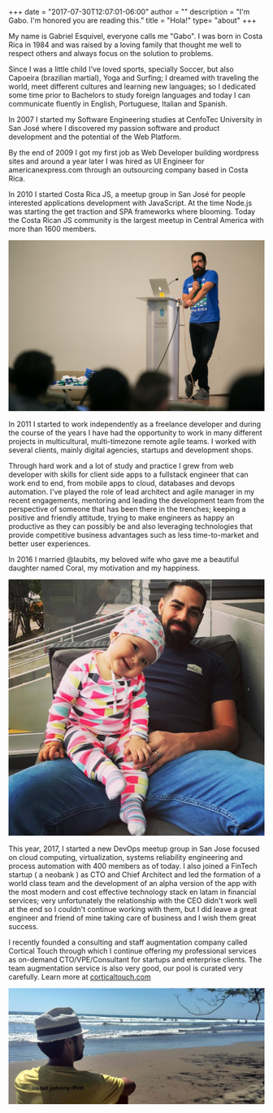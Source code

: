 +++
date = "2017-07-30T12:07:01-06:00"
author = ""
description = "I'm Gabo. I'm honored you are reading this."
title = "Hola!"
type= "about"
+++


My name is Gabriel Esquivel, everyone calls me "Gabo". I was born in Costa Rica in 1984 and was raised by a loving family that thought me well to respect others and always focus on the solution to problems.

Since I was a little child I've loved sports, specially Soccer, but also Capoeira (brazilian martial), Yoga and Surfing; I dreamed with traveling the world, meet different cultures and learning new languages; so I dedicated some time prior to Bachelors to study foreign languages and today I can communicate fluently in English, Portuguese, Italian and Spanish.

In 2007 I started my Software Engineering studies at CenfoTec University in San José where I discovered my passion software and product development and the potential of the Web Platform.

By the end of 2009 I got my first job as Web Developer building wordpress sites and around a year later I was hired as UI Engineer for americanexpress.com through an outsourcing company based in Costa Rica.

In 2010 I started Costa Rica JS, a meetup group in San José for people interested applications development with JavaScript. At the time Node.js was starting the get traction and SPA frameworks where blooming. Today the Costa Rican JS community is the largest meetup in Central America with more than 1600 members.

<div class="center-align-wrapper">
	<img alt="Capoeira" src="/img/bio/gaboesquivel-fullstackday.jpg"/>
</div>

In 2011 I started to work independently as a freelance developer and during the course of the years I have had the opportunity to work in many different projects in multicultural, multi-timezone remote agile teams. I worked with several clients, mainly digital agencies, startups and development shops.

Through hard work and a lot of study and practice I grew from web developer with skills for client side apps to a fullstack engineer that can work end to end, from mobile apps to cloud, databases and devops automation. I've played the role of lead architect and agile manager in my recent engagements, mentoring and leading the development team from the perspective of someone that has been there in the trenches; keeping a positive and friendly attitude, trying to make engineers as happy an productive as they can possibly be and also leveraging technologies that provide competitive business advantages such as less time-to-market and better user experiences.

In 2016 I married @laubits, my beloved wife who gave me a beautiful daughter named Coral, my motivation and my happiness.

<div class="center-align-wrapper">
	<img alt="Capoeira" src="/img/bio/gaboesquivel-coral.jpg"/>
</div>

This year, 2017, I started a new DevOps meetup group in San Jose focused on cloud computing, virtualization, systems reliability engineering and process automation with 400 members as of today. I also joined a FinTech startup ( a neobank ) as CTO and Chief Architect and led the formation of a world class team and the development of an alpha version of the app with the most modern and cost effective technology stack en latam in financial services; very unfortunately the relationship with the CEO didn't work well at the end so I couldn't continue working with them, but I did leave a great engineer and friend of mine taking care of business and I wish them great success.

I recently founded a consulting and staff augmentation company called Cortical Touch through which I continue offering my professional services as on-demand CTO/VPE/Consultant for startups and enterprise clients. The team augmentation service is also very good, our pool is curated very carefully. Learn more at <a target="_blank" href="https://corticaltouch.com">corticaltouch.com</a>

<div class="center-align-wrapper">
	<img alt="Beach" src="/img/bio/gaboesquivel-playa.jpg"/>
</div>
